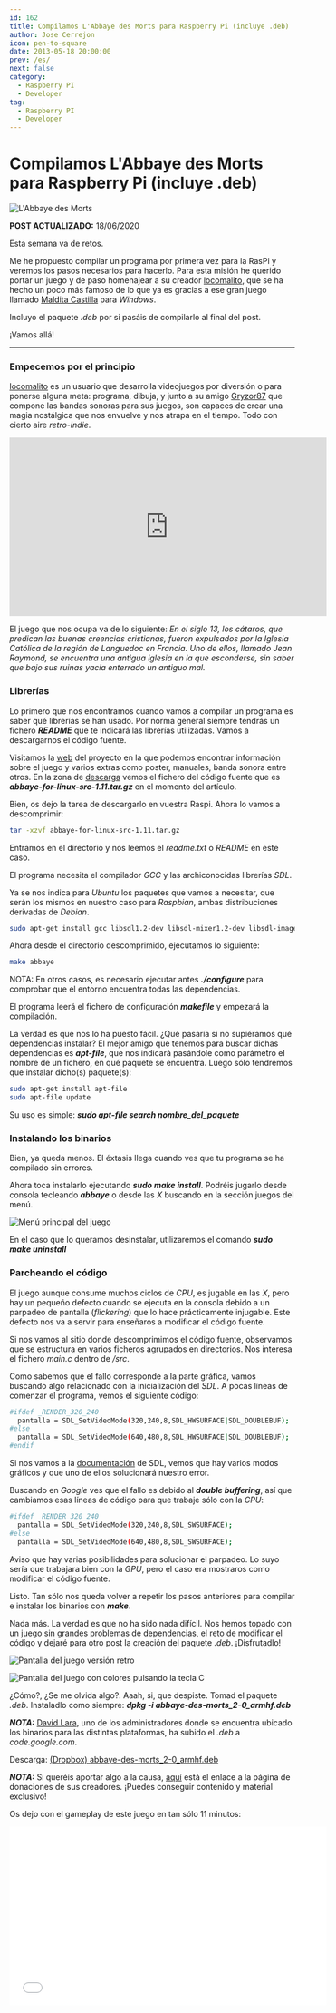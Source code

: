 ```yaml
---
id: 162
title: Compilamos L'Abbaye des Morts para Raspberry Pi (incluye .deb)
author: Jose Cerrejon
icon: pen-to-square
date: 2013-05-18 20:00:00
prev: /es/
next: false
category:
  - Raspberry PI
  - Developer
tag:
  - Raspberry PI
  - Developer
---
```


# Compilamos L'Abbaye des Morts para Raspberry Pi (incluye .deb)

![L'Abbaye des Morts](/images/2013/05/labbaye_cover.jpg)

**POST ACTUALIZADO:** 18/06/2020

Esta semana va de retos. 

Me he propuesto compilar un programa por primera vez para la RasPi y veremos los pasos necesarios para hacerlo. Para esta misión he querido portar un juego y de paso homenajear a su creador [locomalito](http://www.locomalito.com), que se ha hecho un poco más famoso de lo que ya es gracias a ese gran juego llamado [Maldita Castilla](http://www.locomalito.com/maldita_castilla.php) para *Windows*.

Incluyo el paquete *.deb* por si pasáis de compilarlo al final del post.

¡Vamos allá!

- - -
###  Empecemos por el principio

[locomalito](http://www.locomalito.com/about.php) es un usuario que desarrolla videojuegos por diversión o para ponerse alguna meta: programa, dibuja, y junto a su amigo [Gryzor87](http://www.gr87.com/) que compone las bandas sonoras para sus juegos, son capaces de crear una magia nostálgica que nos envuelve y nos atrapa en el tiempo. Todo con cierto aire *retro-indie*.

<iframe width="560" height="315" src="https://www.youtube.com/embed/ryPeKEhhtlM" frameborder="0" allow="accelerometer; autoplay; encrypted-media; gyroscope; picture-in-picture" allowfullscreen></iframe>

El juego que nos ocupa va de lo siguiente: *En el siglo 13, los cátaros, que predican las buenas creencias cristianas, fueron expulsados por la Iglesia Católica de la región de Languedoc en Francia. Uno de ellos, llamado Jean Raymond, se encuentra una antigua iglesia en la que esconderse, sin saber que bajo sus ruinas yacía enterrado un antiguo mal.*

###  Librerías

Lo primero que nos encontramos cuando vamos a compilar un programa es saber qué librerías se han usado. Por norma general siempre tendrás un fichero ***README*** que te indicará las librerías utilizadas. Vamos a descargarnos el código fuente.

Visitamos la [web](http://www.locomalito.com/abbaye_des_morts.php) del proyecto en la que podemos encontrar información sobre el juego y varios extras como poster, manuales, banda sonora entre otros. En la zona de [descarga](http://code.google.com/p/abbaye-for-linux/downloads/list) vemos el fichero del código fuente que es ***abbaye-for-linux-src-1.11.tar.gz*** en el momento del artículo.

Bien, os dejo la tarea de descargarlo en vuestra Raspi. Ahora lo vamos a descomprimir:

```bash
tar -xzvf abbaye-for-linux-src-1.11.tar.gz
```

Entramos en el directorio y nos leemos el *readme.txt* o *README* en este caso.

El programa necesita el compilador *GCC* y las archiconocidas librerías *SDL*.

Ya se nos indica para *Ubuntu* los paquetes que vamos a necesitar, que serán los mismos en nuestro caso para *Raspbian*, ambas distribuciones derivadas de *Debian*.

```bash
sudo apt-get install gcc libsdl1.2-dev libsdl-mixer1.2-dev libsdl-image1.2-dev libsdl-ttf2.0-dev libsdl-gfx1.2-dev
```

Ahora desde el directorio descomprimido, ejecutamos lo siguiente:

```bash
make abbaye
```

NOTA: En otros casos, es necesario ejecutar antes ***./configure*** para comprobar que el entorno encuentra todas las dependencias.

El programa leerá el fichero de configuración ***makefile*** y empezará la compilación.

La verdad es que nos lo ha puesto fácil. ¿Qué pasaría si no supiéramos qué dependencias instalar? El mejor amigo que tenemos para buscar dichas dependencias es ***apt-file***, que nos indicará pasándole como parámetro el nombre de un fichero, en qué paquete se encuentra. Luego sólo tendremos que instalar dicho(s) paquete(s):

```bash
sudo apt-get install apt-file
sudo apt-file update
```

Su uso es simple: ***sudo apt-file search nombre_del_paquete***

###  Instalando los binarios

Bien, ya queda menos. El éxtasis llega cuando ves que tu programa se ha compilado sin errores.

Ahora toca instalarlo ejecutando ***sudo make install***. Podréis jugarlo desde consola tecleando ***abbaye*** o desde las *X* buscando en la sección juegos del menú.

![Menú principal del juego](/images/2013/05/labbaye_main.jpg "Menú principal del juego")

En el caso que lo queramos desinstalar, utilizaremos el comando ***sudo make uninstall***

###  Parcheando el código

El juego aunque consume muchos ciclos de *CPU*, es jugable en las *X*, pero hay un pequeño defecto cuando se ejecuta en la consola debido a un parpadeo de pantalla (*flickering*) que lo hace prácticamente injugable. Este defecto nos va a servir para enseñaros a modificar el código fuente.

Si nos vamos al sitio donde descomprimimos el código fuente, observamos que se estructura en varios ficheros agrupados en directorios. Nos interesa el fichero *main.c* dentro de */src*.

Como sabemos que el fallo corresponde a la parte gráfica, vamos buscando algo relacionado con la inicialización del *SDL*. A pocas líneas de comenzar el programa, vemos el siguiente código:

```bash
#ifdef _RENDER_320_240
  pantalla = SDL_SetVideoMode(320,240,8,SDL_HWSURFACE|SDL_DOUBLEBUF);
#else
  pantalla = SDL_SetVideoMode(640,480,8,SDL_HWSURFACE|SDL_DOUBLEBUF);
#endif
```

Si nos vamos a la [documentación](http://www.libsdl.org/release/SDL-1.2.15/docs/html/sdlsetvideomode.html) de SDL, vemos que hay varios modos gráficos y que uno de ellos solucionará nuestro error. 

Buscando en *Google* ves que el fallo es debido al ***double buffering***, así que cambiamos esas líneas de código para que trabaje sólo con la *CPU*: 

```bash
#ifdef _RENDER_320_240
  pantalla = SDL_SetVideoMode(320,240,8,SDL_SWSURFACE);
#else
  pantalla = SDL_SetVideoMode(640,480,8,SDL_SWSURFACE);
```

Aviso que hay varias posibilidades para solucionar el parpadeo. Lo suyo sería que trabajara bien con la *GPU*, pero el caso era mostraros como modificar el código fuente.

Listo. Tan sólo nos queda volver a repetir los pasos anteriores para compilar e instalar los binarios con ***make***.

Nada más. La verdad es que no ha sido nada difícil. Nos hemos topado con un juego sin grandes problemas de dependencias, el reto de modificar el código y dejaré para otro post la creación del paquete *.deb*. ¡Disfrutadlo!

![Pantalla del juego versión retro](/images/2013/05/labbaye_screen1.jpg "Pantalla del juego versión retro")

![Pantalla del juego con colores pulsando la tecla C](/images/2013/05/labbaye_screen_full.jpg "Pantalla del juego con colores pulsando la tecla C")

¿Cómo?, ¿Se me olvida algo?. Aaah, si, que despiste. Tomad el paquete *.deb*. Instaladlo como siempre: ***dpkg -i abbaye-des-morts_2-0_armhf.deb***

***NOTA:*** [David Lara](https://twitter.com/nevat), uno de los administradores donde se encuentra ubicado los binarios para las distintas plataformas, ha subido el *.deb* a *code.google.com*.

Descarga: [(Dropbox) abbaye-des-morts_2-0_armhf.deb](https://www.dropbox.com/s/w8iz2q3us5eablk/abbaye-des-morts_2-0_armhf.deb?dl=0)

***NOTA:*** Si queréis aportar algo a la causa, [aquí](http://www.locomalito.com/donate.php) está el enlace a la página de donaciones de sus creadores. ¡Puedes conseguir contenido y material exclusivo!

Os dejo con el gameplay de este juego en tan sólo 11 minutos:

<iframe width="560" height="315" src="//www.youtube.com/embed/_lTqSXxJsYQ" frameborder="0" allowfullscreen></iframe>